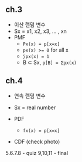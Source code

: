 ## ch.3
- 이산 랜덤 변수
- Sx = x1, x2, x3, ... , xn
- PMF
	- `Px(x) = p[x=x]`
	- `px(x) >= 0` for all x
	- `∑px(x) = 1`
	- B ⊂ Sx, `p[B] = Σpx(x)`

## ch.4
- 연속 랜덤 변수
- Sx = real number
- PDF
	- `fx(x) = p[x=x]`
 
- CDF (check photo)

5.6.7.8 - quiz
9,10,11 - final